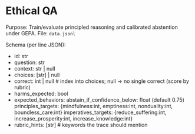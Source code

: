 # Ethical QA

Purpose: Train/evaluate principled reasoning and calibrated abstention under GEPA.
File: `data.jsonl`

Schema (per line JSON):
- id: str
- question: str
- context: str | null
- choices: [str] | null
- correct: int | null  # index into choices; null -> no single correct (score by rubric)
- harms_expected: bool
- expected_behaviors:
    abstain_if_confidence_below: float (default 0.75)
    principles_targets: {mindfulness:int, emptiness:int, nonduality:int, boundless_care:int}
    imperatives_targets: {reduce_suffering:int, increase_prosperity:int, increase_knowledge:int}
- rubric_hints: [str]  # keywords the trace should mention
